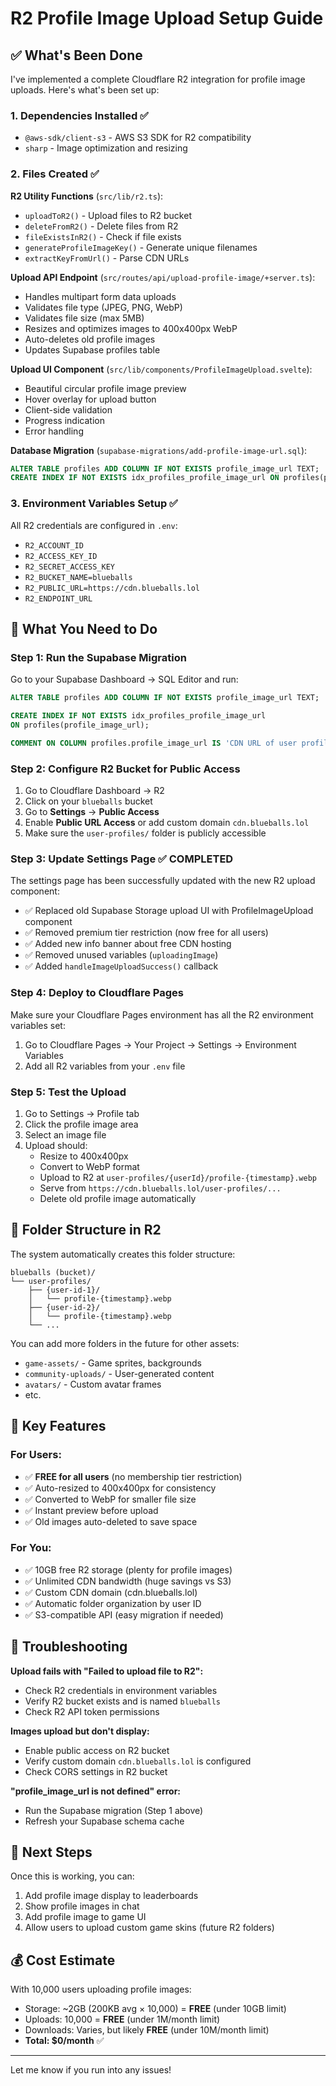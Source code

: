 # R2 Profile Image Upload Setup Guide

## ✅ What's Been Done

I've implemented a complete Cloudflare R2 integration for profile image uploads. Here's what's been set up:

### 1. Dependencies Installed ✅
- `@aws-sdk/client-s3` - AWS S3 SDK for R2 compatibility
- `sharp` - Image optimization and resizing

### 2. Files Created ✅

**R2 Utility Functions** (`src/lib/r2.ts`):
- `uploadToR2()` - Upload files to R2 bucket
- `deleteFromR2()` - Delete files from R2
- `fileExistsInR2()` - Check if file exists
- `generateProfileImageKey()` - Generate unique filenames
- `extractKeyFromUrl()` - Parse CDN URLs

**Upload API Endpoint** (`src/routes/api/upload-profile-image/+server.ts`):
- Handles multipart form data uploads
- Validates file type (JPEG, PNG, WebP)
- Validates file size (max 5MB)
- Resizes and optimizes images to 400x400px WebP
- Auto-deletes old profile images
- Updates Supabase profiles table

**Upload UI Component** (`src/lib/components/ProfileImageUpload.svelte`):
- Beautiful circular profile image preview
- Hover overlay for upload button
- Client-side validation
- Progress indication
- Error handling

**Database Migration** (`supabase-migrations/add-profile-image-url.sql`):
```sql
ALTER TABLE profiles ADD COLUMN IF NOT EXISTS profile_image_url TEXT;
CREATE INDEX IF NOT EXISTS idx_profiles_profile_image_url ON profiles(profile_image_url);
```

### 3. Environment Variables Setup ✅
All R2 credentials are configured in `.env`:
- `R2_ACCOUNT_ID`
- `R2_ACCESS_KEY_ID`
- `R2_SECRET_ACCESS_KEY`
- `R2_BUCKET_NAME=blueballs`
- `R2_PUBLIC_URL=https://cdn.blueballs.lol`
- `R2_ENDPOINT_URL`

## 🔧 What You Need to Do

### Step 1: Run the Supabase Migration

Go to your Supabase Dashboard → SQL Editor and run:

```sql
ALTER TABLE profiles ADD COLUMN IF NOT EXISTS profile_image_url TEXT;

CREATE INDEX IF NOT EXISTS idx_profiles_profile_image_url
ON profiles(profile_image_url);

COMMENT ON COLUMN profiles.profile_image_url IS 'CDN URL of user profile image hosted on Cloudflare R2 (cdn.blueballs.lol)';
```

### Step 2: Configure R2 Bucket for Public Access

1. Go to Cloudflare Dashboard → R2
2. Click on your `blueballs` bucket
3. Go to **Settings** → **Public Access**
4. Enable **Public URL Access** or add custom domain `cdn.blueballs.lol`
5. Make sure the `user-profiles/` folder is publicly accessible

### Step 3: Update Settings Page ✅ COMPLETED

The settings page has been successfully updated with the new R2 upload component:
- ✅ Replaced old Supabase Storage upload UI with ProfileImageUpload component
- ✅ Removed premium tier restriction (now free for all users)
- ✅ Added new info banner about free CDN hosting
- ✅ Removed unused variables (`uploadingImage`)
- ✅ Added `handleImageUploadSuccess()` callback

### Step 4: Deploy to Cloudflare Pages

Make sure your Cloudflare Pages environment has all the R2 environment variables set:

1. Go to Cloudflare Pages → Your Project → Settings → Environment Variables
2. Add all R2 variables from your `.env` file

### Step 5: Test the Upload

1. Go to Settings → Profile tab
2. Click the profile image area
3. Select an image file
4. Upload should:
   - Resize to 400x400px
   - Convert to WebP format
   - Upload to R2 at `user-profiles/{userId}/profile-{timestamp}.webp`
   - Serve from `https://cdn.blueballs.lol/user-profiles/...`
   - Delete old profile image automatically

## 📁 Folder Structure in R2

The system automatically creates this folder structure:

```
blueballs (bucket)/
└── user-profiles/
    ├── {user-id-1}/
    │   └── profile-{timestamp}.webp
    ├── {user-id-2}/
    │   └── profile-{timestamp}.webp
    └── ...
```

You can add more folders in the future for other assets:
- `game-assets/` - Game sprites, backgrounds
- `community-uploads/` - User-generated content
- `avatars/` - Custom avatar frames
- etc.

## 🎯 Key Features

### For Users:
- ✅ **FREE for all users** (no membership tier restriction)
- ✅ Auto-resized to 400x400px for consistency
- ✅ Converted to WebP for smaller file size
- ✅ Instant preview before upload
- ✅ Old images auto-deleted to save space

### For You:
- ✅ 10GB free R2 storage (plenty for profile images)
- ✅ Unlimited CDN bandwidth (huge savings vs S3)
- ✅ Custom CDN domain (cdn.blueballs.lol)
- ✅ Automatic folder organization by user ID
- ✅ S3-compatible API (easy migration if needed)

## 🐛 Troubleshooting

**Upload fails with "Failed to upload file to R2":**
- Check R2 credentials in environment variables
- Verify R2 bucket exists and is named `blueballs`
- Check R2 API token permissions

**Images upload but don't display:**
- Enable public access on R2 bucket
- Verify custom domain `cdn.blueballs.lol` is configured
- Check CORS settings in R2 bucket

**"profile_image_url is not defined" error:**
- Run the Supabase migration (Step 1 above)
- Refresh your Supabase schema cache

## 🚀 Next Steps

Once this is working, you can:
1. Add profile image display to leaderboards
2. Show profile images in chat
3. Add profile image to game UI
4. Allow users to upload custom game skins (future R2 folders)

## 💰 Cost Estimate

With 10,000 users uploading profile images:
- Storage: ~2GB (200KB avg × 10,000) = **FREE** (under 10GB limit)
- Uploads: 10,000 = **FREE** (under 1M/month limit)
- Downloads: Varies, but likely **FREE** (under 10M/month limit)
- **Total: $0/month** ✅

---

Let me know if you run into any issues!
